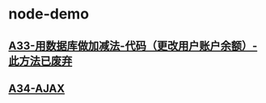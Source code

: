 # node-demo

## [A33-用数据库做加减法-代码（更改用户账户余额）-此方法已废弃](https://github.com/zerolhao/node-demo/tree/master/A33-lessonCode)
## [A34-AJAX](https://github.com/zerolhao/node-demo/tree/master/A34-AJAX)